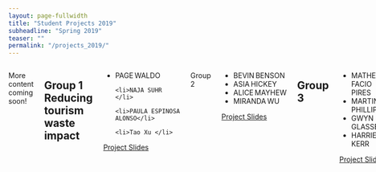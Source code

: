 ```yaml
---
layout: page-fullwidth
title: "Student Projects 2019"
subheadline: "Spring 2019"
teaser: ""
permalink: "/projects_2019/"
---
```


<div class="medium-8 medium-pull-4 columns" markdown="1"> 

More content coming soon!
<h2>Group 1 Reducing tourism waste impact</h2>
<div class="panel">

  
<ul>
	<li>PAGE WALDO </li>

	<li>NAJA SUHR </li>

	<li>PAULA ESPINOSA ALONSO</li>

	<li>Tao Xu </li>
</ul>


<a class="button small" href="{{ site.baseurl }}/student_outputs_2019/Group 1 Final.pdf" target="_blank">Project Slides</a>

</div>

Group 2
<div class="panel">


<ul>
	<li>BEVIN BENSON</li>
	<li>ASIA HICKEY</li>
	<li>ALICE MAYHEW </li>
	<li>MIRANDA WU</li>
</ul>
 

<a class="button small" href="{{ site.baseurl }}/student_outputs_2019/Group 2 Final.pdf" target="_blank">Project Slides</a>

</div>



<h2>Group 3</h2>
<div class="panel">
<ul>
	<li>MATHEUS FACIO PIRES </li>
	<li>MARTIN PHILLIPSEN </li>
	<li>GWYN GLASSER </li>
	<li>HARRIET KERR </li>
</ul>
<a class="button small" href="{{ site.baseurl }}/student_outputs_2019/Group 3 Final.pdf" target="_blank">Project Slides</a>
  </div>
  
<h5>Group 4</h5>
<div class="panel">
<ul>
	<li>JOANNA HALL </li>
	<li>CLAIRE WIESER </li>
	<li>SHUGE LUO </li>
	<li>SNEHA TANDON </li>
	<li>KENZA AMIRA </li>
</ul>
<a class="button small" href="{{ site.baseurl }}/student_outputs_2019/Group 4 Final.pdf" target="_blank">Project Slides</a>
</div>

<h5>Group 5</h5>
<div class="panel">
<ul>
	<li>ERIN DENHAM </li>
	<li>ASA SYMONS </li>
	<li>RAFAL MODRZEWSKI </li>
	<li>NICOLLE MUIR </li>
</ul>
<a class="button small" href="{{ site.baseurl }}/student_outputs_2019/Group 5 Final.pdf" target="_blank">Project Slides</a>
 
</div>
